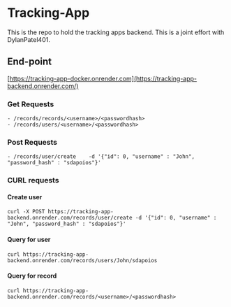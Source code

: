 # Tracking-App
This is the repo to hold the tracking apps backend. This is a joint effort with DylanPatel401.


## End-point

[https://tracking-app-docker.onrender.com](https://tracking-app-backend.onrender.com/)

### Get Requests

```
- /records/records/<username>/<passwordhash>
- /records/users/<username>/<passwordhash>
```

### Post Requests

```
- /records/user/create    -d '{"id": 0, "username" : "John", "password_hash" : "sdapoios"}'
```

### CURL requests 

#### Create user

```
curl -X POST https://tracking-app-backend.onrender.com/records/user/create -d '{"id": 0, "username" : "John", "password_hash" : "sdapoios"}'
```

#### Query for user

```
curl https://tracking-app-backend.onrender.com/records/users/John/sdapoios
```

#### Query for record

```
curl https://tracking-app-backend.onrender.com/records/<username>/<passwordhash>
```
